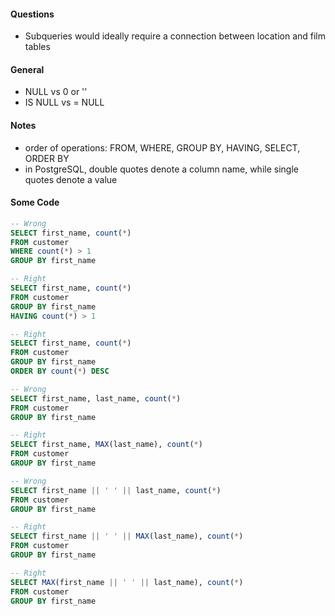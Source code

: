 #### Questions
- Subqueries would ideally require a connection between location and film tables

#### General
- NULL vs 0 or ''
- IS NULL vs = NULL

#### Notes
- order of operations: FROM, WHERE, GROUP BY, HAVING, SELECT, ORDER BY
- in PostgreSQL, double quotes denote a column name, while single quotes denote a value

#### Some Code
```sql
-- Wrong
SELECT first_name, count(*)
FROM customer
WHERE count(*) > 1
GROUP BY first_name

-- Right
SELECT first_name, count(*)
FROM customer
GROUP BY first_name
HAVING count(*) > 1

-- Right
SELECT first_name, count(*)
FROM customer
GROUP BY first_name
ORDER BY count(*) DESC

-- Wrong
SELECT first_name, last_name, count(*)
FROM customer
GROUP BY first_name

-- Right
SELECT first_name, MAX(last_name), count(*)
FROM customer
GROUP BY first_name

-- Wrong
SELECT first_name || ' ' || last_name, count(*)
FROM customer
GROUP BY first_name

-- Right
SELECT first_name || ' ' || MAX(last_name), count(*)
FROM customer
GROUP BY first_name

-- Right
SELECT MAX(first_name || ' ' || last_name), count(*)
FROM customer
GROUP BY first_name
```
